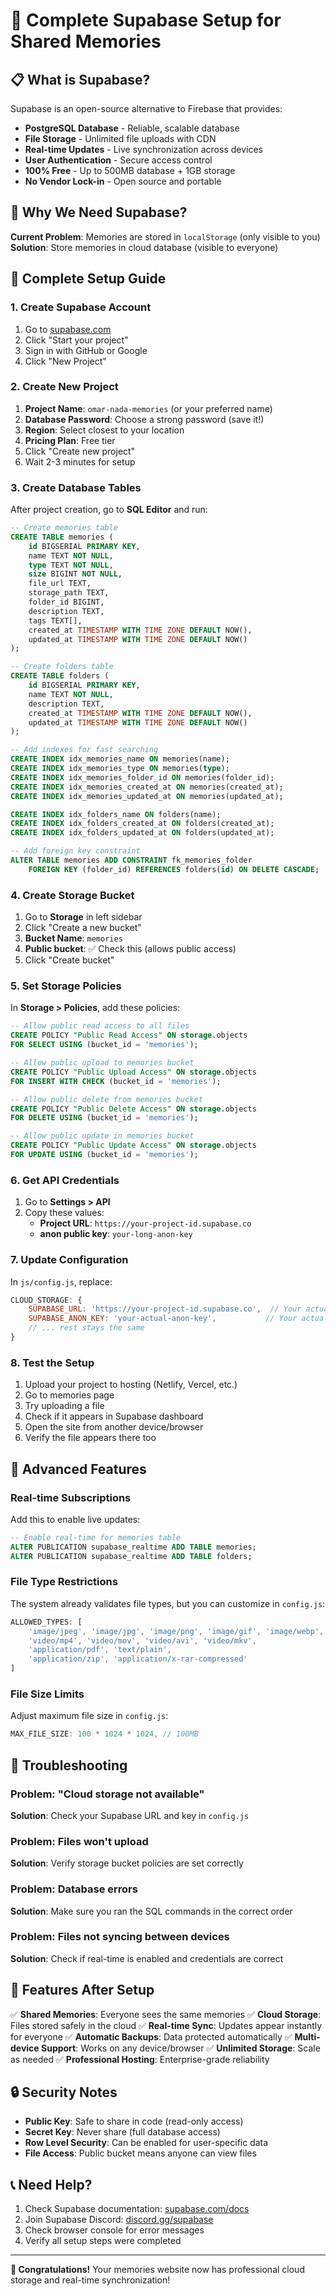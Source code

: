 # 🚀 Complete Supabase Setup for Shared Memories

## 📋 What is Supabase?

Supabase is an open-source alternative to Firebase that provides:
- **PostgreSQL Database** - Reliable, scalable database
- **File Storage** - Unlimited file uploads with CDN
- **Real-time Updates** - Live synchronization across devices
- **User Authentication** - Secure access control
- **100% Free** - Up to 500MB database + 1GB storage
- **No Vendor Lock-in** - Open source and portable

## 🎯 Why We Need Supabase?

**Current Problem**: Memories are stored in `localStorage` (only visible to you)
**Solution**: Store memories in cloud database (visible to everyone)

## 📝 Complete Setup Guide

### 1. Create Supabase Account

1. Go to [supabase.com](https://supabase.com)
2. Click "Start your project"
3. Sign in with GitHub or Google
4. Click "New Project"

### 2. Create New Project

1. **Project Name**: `omar-nada-memories` (or your preferred name)
2. **Database Password**: Choose a strong password (save it!)
3. **Region**: Select closest to your location
4. **Pricing Plan**: Free tier
5. Click "Create new project"
6. Wait 2-3 minutes for setup

### 3. Create Database Tables

After project creation, go to **SQL Editor** and run:

```sql
-- Create memories table
CREATE TABLE memories (
    id BIGSERIAL PRIMARY KEY,
    name TEXT NOT NULL,
    type TEXT NOT NULL,
    size BIGINT NOT NULL,
    file_url TEXT,
    storage_path TEXT,
    folder_id BIGINT,
    description TEXT,
    tags TEXT[],
    created_at TIMESTAMP WITH TIME ZONE DEFAULT NOW(),
    updated_at TIMESTAMP WITH TIME ZONE DEFAULT NOW()
);

-- Create folders table
CREATE TABLE folders (
    id BIGSERIAL PRIMARY KEY,
    name TEXT NOT NULL,
    description TEXT,
    created_at TIMESTAMP WITH TIME ZONE DEFAULT NOW(),
    updated_at TIMESTAMP WITH TIME ZONE DEFAULT NOW()
);

-- Add indexes for fast searching
CREATE INDEX idx_memories_name ON memories(name);
CREATE INDEX idx_memories_type ON memories(type);
CREATE INDEX idx_memories_folder_id ON memories(folder_id);
CREATE INDEX idx_memories_created_at ON memories(created_at);
CREATE INDEX idx_memories_updated_at ON memories(updated_at);

CREATE INDEX idx_folders_name ON folders(name);
CREATE INDEX idx_folders_created_at ON folders(created_at);
CREATE INDEX idx_folders_updated_at ON folders(updated_at);

-- Add foreign key constraint
ALTER TABLE memories ADD CONSTRAINT fk_memories_folder 
    FOREIGN KEY (folder_id) REFERENCES folders(id) ON DELETE CASCADE;
```

### 4. Create Storage Bucket

1. Go to **Storage** in left sidebar
2. Click "Create a new bucket"
3. **Bucket Name**: `memories`
4. **Public bucket**: ✅ Check this (allows public access)
5. Click "Create bucket"

### 5. Set Storage Policies

In **Storage > Policies**, add these policies:

```sql
-- Allow public read access to all files
CREATE POLICY "Public Read Access" ON storage.objects 
FOR SELECT USING (bucket_id = 'memories');

-- Allow public upload to memories bucket
CREATE POLICY "Public Upload Access" ON storage.objects 
FOR INSERT WITH CHECK (bucket_id = 'memories');

-- Allow public delete from memories bucket
CREATE POLICY "Public Delete Access" ON storage.objects 
FOR DELETE USING (bucket_id = 'memories');

-- Allow public update in memories bucket
CREATE POLICY "Public Update Access" ON storage.objects 
FOR UPDATE USING (bucket_id = 'memories');
```

### 6. Get API Credentials

1. Go to **Settings > API**
2. Copy these values:
   - **Project URL**: `https://your-project-id.supabase.co`
   - **anon public key**: `your-long-anon-key`

### 7. Update Configuration

In `js/config.js`, replace:

```javascript
CLOUD_STORAGE: {
    SUPABASE_URL: 'https://your-project-id.supabase.co',  // Your actual URL
    SUPABASE_ANON_KEY: 'your-actual-anon-key',           // Your actual key
    // ... rest stays the same
}
```

### 8. Test the Setup

1. Upload your project to hosting (Netlify, Vercel, etc.)
2. Go to memories page
3. Try uploading a file
4. Check if it appears in Supabase dashboard
5. Open the site from another device/browser
6. Verify the file appears there too

## 🔧 Advanced Features

### Real-time Subscriptions

Add this to enable live updates:

```sql
-- Enable real-time for memories table
ALTER PUBLICATION supabase_realtime ADD TABLE memories;
ALTER PUBLICATION supabase_realtime ADD TABLE folders;
```

### File Type Restrictions

The system already validates file types, but you can customize in `config.js`:

```javascript
ALLOWED_TYPES: [
    'image/jpeg', 'image/jpg', 'image/png', 'image/gif', 'image/webp',
    'video/mp4', 'video/mov', 'video/avi', 'video/mkv',
    'application/pdf', 'text/plain',
    'application/zip', 'application/x-rar-compressed'
]
```

### File Size Limits

Adjust maximum file size in `config.js`:

```javascript
MAX_FILE_SIZE: 100 * 1024 * 1024, // 100MB
```

## 🚨 Troubleshooting

### Problem: "Cloud storage not available"
**Solution**: Check your Supabase URL and key in `config.js`

### Problem: Files won't upload
**Solution**: Verify storage bucket policies are set correctly

### Problem: Database errors
**Solution**: Make sure you ran the SQL commands in the correct order

### Problem: Files not syncing between devices
**Solution**: Check if real-time is enabled and credentials are correct

## 📱 Features After Setup

✅ **Shared Memories**: Everyone sees the same memories
✅ **Cloud Storage**: Files stored safely in the cloud
✅ **Real-time Sync**: Updates appear instantly for everyone
✅ **Automatic Backups**: Data protected automatically
✅ **Multi-device Support**: Works on any device/browser
✅ **Unlimited Storage**: Scale as needed
✅ **Professional Hosting**: Enterprise-grade reliability

## 🔒 Security Notes

- **Public Key**: Safe to share in code (read-only access)
- **Secret Key**: Never share (full database access)
- **Row Level Security**: Can be enabled for user-specific data
- **File Access**: Public bucket means anyone can view files

## 📞 Need Help?

1. Check Supabase documentation: [supabase.com/docs](https://supabase.com/docs)
2. Join Supabase Discord: [discord.gg/supabase](https://discord.gg/supabase)
3. Check browser console for error messages
4. Verify all setup steps were completed

---

**🎉 Congratulations!** Your memories website now has professional cloud storage and real-time synchronization! 
